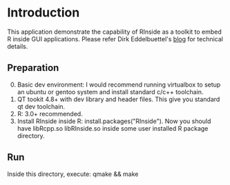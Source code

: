 Introduction
============
This application demonstrate the capability of RInside as a toolkit to embed
R inside GUI applications. Please refer Dirk Eddelbuettel's [blog](http://dirk.eddelbuettel.com/blog/2011/03/25/#rinside_and_qt) for technical
details.

## Preparation
0. Basic dev environment: I would recommend running virtualbox to setup an
   ubuntu or gentoo system and install standard c/c++ toolchain.
1. QT tookit 4.8+ with dev library and header files. This give you standard qt
   dev toolchain.
2. R: 3.0+ recommended.
3. Install RInside inside R: install.packages("RInside"). Now you should have
   libRcpp.so libRInside.so inside some user installed R package directory.

## Run
Inside this directory, execute:
qmake && make